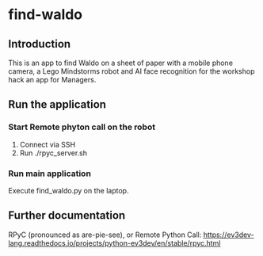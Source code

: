 # find-waldo

## Introduction

This is an app to find Waldo on a sheet of paper with a mobile phone camera, a Lego Mindstorms robot and AI face recognition for the workshop hack an app for Managers. 

## Run the application

### Start Remote phyton call on the robot
1. Connect via SSH
2. Run ./rpyc_server.sh

### Run main application
Execute find_waldo.py on the laptop.

## Further documentation
RPyC (pronounced as are-pie-see), or Remote Python Call:
https://ev3dev-lang.readthedocs.io/projects/python-ev3dev/en/stable/rpyc.html